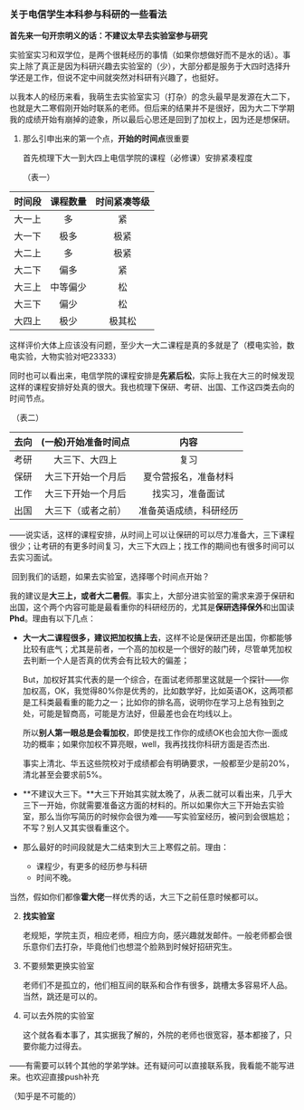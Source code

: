 ### 关于电信学生本科参与科研的一些看法



**首先来一句开宗明义的话：不建议太早去实验室参与研究**

​        实验室实习和双学位，是两个很耗经历的事情（如果你想做好而不是水的话）。事实上除了真正是因为科研兴趣去实验室的（少），大部分都是服务于大四时选择升学还是工作，但说不定中间就突然对科研有兴趣了，也挺好。

​		以我本人的经历来看，我萌生去实验室实习（打杂）的念头最早是发源在大二下，也就是大二寒假刚开始时联系的老师。但后来的结果并不是很好，因为大二下学期我的成绩开始有崩掉的迹象，所以最后心思还是回到了加权上，因为还是想保研。



1. 那么引申出来的第一个点，**开始的时间点**很重要

   首先梳理下大一到大四上电信学院的课程（必修课）安排紧凑程度

   （表一）

| 时间段 | 课程数量 | 时间紧凑等级 |
| :----: | :------: | :----------: |
| 大一上 |    多    |      紧      |
| 大一下 |   极多   |     极紧     |
| 大二上 |    多    |     极紧     |
| 大二下 |   偏多   |      紧      |
| 大三上 | 中等偏少 |      松      |
| 大三下 |   偏少   |      松      |
| 大四上 |   极少   |    极其松    |

​		这样评价大体上应该没有问题，至少大一大二课程是真的多就是了（模电实验，数电实验，大物实验对吧23333）

​		同时也可以看出来，电信学院的课程安排是**先紧后松**，实际上我在大三的时候发现这样的课程安排好处真的很大。我也梳理下保研、考研、出国、工作这四类去向的时间节点。

​	（表二）

| 去向 | (一般)开始准备时间点 |          内容          |
| :--: | :------------------: | :--------------------: |
| 考研 |    大三下、大四上    |          复习          |
| 保研 |  大三下开始一个月后  |  夏令营报名，准备材料  |
| 工作 |  大三下开始一个月后  |    找实习，准备面试    |
| 出国 |  大三下（或者之前）  | 准备英语成绩，科研经历 |

——说实话，这样的课程安排，从时间上可以让保研的可以尽力准备大，三下课程很少；让考研的有更多时间复习，大三下大四上；找工作的期间也有很多时间可以去实习面试。



​		回到我们的话题，如果去实验室，选择哪个时间点开始？

​		我的建议是**大三上，或者大二暑假**。事实上，大部分进实验室的需求来源于保研和出国，这个两个内容可能是最看重你的科研经历的，尤其是**保研选择保外**和出国读**Phd**。理由有以下几点：

+ **大一大二课程很多，建议把加权搞上去**，这样不论是保研还是出国，你都能够比较有底气；尤其是前者，一个高的加权是一个很好的敲门砖，尽管单凭加权去判断一个人是否真的优秀会有比较大的偏差；

  But，加权好其实代表的是一个综合，在面试老师那里这就是一个探针——你加权高，OK，我觉得80%你是优秀的，比如数学好，比如英语OK，这两项都是工科类最看重的能力之一；比如你的排名高，说明你在学习上总有独到之处，可能是智商高，可能是方法好，但最差也会在均线以上。

  所以**别人第一眼总是会看加权**，即使是找工作你的成绩OK也会加大你一面成功的概率；如果你加权不算亮眼，well，我再找找你科研方面是否杰出.

  事实上清北、华五这些院校对于成绩都会有明确要求，一般都至少是前20%，清北甚至会要求前5%。

+ **不建议大三下。**大三下开始其实就太晚了，从表二就可以看出来，几乎大三下一开始，你就需要准备这方面的材料的。所以如果你大三下开始去实验室，那么当你写简历的时候你会很为难——写实验室经历，被问到会很尴尬；不写？别人又其实很看重这个。

+ 那么最好的时间段就是大二结束到大三上寒假之前。理由：

  + 课程少，有更多的经历参与科研
  + 时间不晚。

当然，假如你们都像**霍大佬**一样优秀的话，大三下之前任意时候都可以。



2. **找实验室**

   ​		老规矩，学院主页，相应老师，相应方向，感兴趣就发邮件。一般老师都会很乐意你们去打杂，毕竟他们也想混个脸熟到时候好招研究生。



3. 不要频繁更换实验室

   ​		老师们不是孤立的，他们相互间的联系和合作有很多，跳槽太多容易坏人品。当然，跳还是可以的。

   

4. 可以去外院的实验室

   ​		这个就各看本事了，其实据我了解的，外院的老师也很宽容，基本都接了，只要你能力过得去。

   

——有需要可以转个其他的学弟学妹。还有疑问可以直接联系我，我看能不能写进来。也欢迎直接push补充

（知乎是不可能的）

